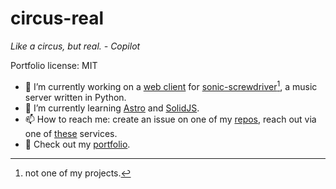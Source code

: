 # circus-real

_Like a circus, but real. - Copilot_

Portfolio license: MIT

- 🔭 I’m currently working on a [web client](https://clown-tunes.vercel.app/) for [sonic-screwdriver](https://github.com/yuckdevchan/sonic-screwdriver/)[^1], a music server written in Python.
- 🌱 I’m currently learning [Astro](https://astro.build/) and [SolidJS](https://solidjs.com/).
- 📫 How to reach me: create an issue on one of my [repos](https://github.com/circus-real?tab=repositories), reach out via one of [these](https://circus-real.netlify.app/contact) services.
- 💼 Check out my [portfolio](https://circus-real.netlify.app).

[^1]: not one of my projects.

